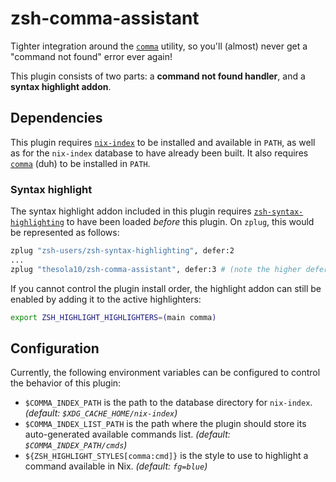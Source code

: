 # zsh-comma-assistant

Tighter integration around the [`comma`](/nix-community/comma) utility, so you'll (almost) never get a "command not found" error ever again!

This plugin consists of two parts: a **command not found handler**, and a **syntax highlight addon**.

## Dependencies

This plugin requires [`nix-index`](/bennofs/nix-index) to be installed and available in `PATH`, as well as for the `nix-index` database to have already been built.
It also requires [`comma`](/nix-community/comma) (duh) to be installed in `PATH`.

### Syntax highlight

The syntax highlight addon included in this plugin requires [`zsh-syntax-highlighting`](/zsh-users/zsh-syntax-highlighting) to have been loaded _before_ this plugin.
On `zplug`, this would be represented as follows:

```zsh
zplug "zsh-users/zsh-syntax-highlighting", defer:2
...
zplug "thesola10/zsh-comma-assistant", defer:3 # (note the higher defer value)
```

If you cannot control the plugin install order, the highlight addon can still be enabled by adding it to the active highlighters:

```zsh
export ZSH_HIGHLIGHT_HIGHLIGHTERS=(main comma)
```

## Configuration

Currently, the following environment variables can be configured to control the behavior of this plugin:

- `$COMMA_INDEX_PATH` is the path to the database directory for `nix-index`. _(default: `$XDG_CACHE_HOME/nix-index`)_
- `$COMMA_INDEX_LIST_PATH` is the path where the plugin should store its auto-generated available commands list. _(default: `$COMMA_INDEX_PATH/cmds`)_
- `${ZSH_HIGHLIGHT_STYLES[comma:cmd]}` is the style to use to highlight a command available in Nix. _(default: `fg=blue`)_
